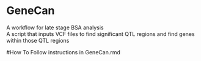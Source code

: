 # GeneCan
A workflow for late stage BSA analysis <br />
A script that inputs VCF files to find significant QTL regions and find genes within those QTL regions <br />

#How To
Follow instructions in GeneCan.rmd <br /> 
